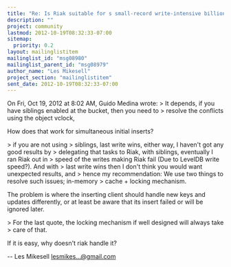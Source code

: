 ```yaml
---
title: "Re: Is Riak suitable for s small-record write-intensive	billion-records application?"
description: ""
project: community
lastmod: 2012-10-19T08:32:33-07:00
sitemap:
  priority: 0.2
layout: mailinglistitem
mailinglist_id: "msg08980"
mailinglist_parent_id: "msg08979"
author_name: "Les Mikesell"
project_section: "mailinglistitem"
sent_date: 2012-10-19T08:32:33-07:00
---
```



On Fri, Oct 19, 2012 at 8:02 AM, Guido Medina  wrote:
&gt; It depends, if you have siblings enabled at the bucket, then you need to
&gt; resolve the conflicts using the object vclock,

How does that work for simultaneous initial inserts?

&gt; if you are not using
&gt; siblings, last write wins, either way, I haven't got any good results by
&gt; delegating that tasks to Riak, with siblings, eventually I ran Riak out in
&gt; speed of the writes making Riak fail (Due to LevelDB write speed?). And with
&gt; last write wins then I don't think you would want unexpected results, and
&gt; hence my recommendation: We use two things to resolve such issues; in-memory
&gt; cache + locking mechanism.

The problem is where the inserting client should handle new keys and
updates differently, or at least be aware that its insert failed or
will be ignored later.

&gt; For the last quote, the locking mechanism if well designed will always take
&gt; care of that.

If it is easy, why doesn't riak handle it?

-- 
 Les Mikesell
 lesmikes...@gmail.com


